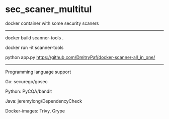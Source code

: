 # sec_scaner_multitul
docker container with some security scaners



_______________________________________________
docker build scanner-tools .

docker run -it scanner-tools

python app.py https://github.com/DmitryPaf/docker-scanner-all_in_one/



_______________________________________________

Programming language support

Go: securego/gosec

Python: PyCQA/bandit

Java: jeremylong/DependencyCheck 

Docker-images: Trivy, Grype

